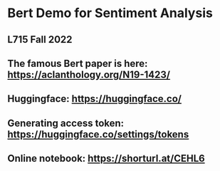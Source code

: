 # Bert Demo for Sentiment Analysis
## L715 Fall 2022

## The famous Bert paper is here: https://aclanthology.org/N19-1423/
## Huggingface: https://huggingface.co/
## Generating access token: https://huggingface.co/settings/tokens
## Online notebook: https://shorturl.at/CEHL6
